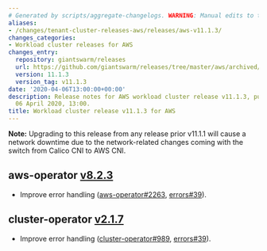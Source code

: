 ```yaml
---
# Generated by scripts/aggregate-changelogs. WARNING: Manual edits to this files will be overwritten.
aliases:
- /changes/tenant-cluster-releases-aws/releases/aws-v11.1.3/
changes_categories:
- Workload cluster releases for AWS
changes_entry:
  repository: giantswarm/releases
  url: https://github.com/giantswarm/releases/tree/master/aws/archived/v11.1.3
  version: 11.1.3
  version_tag: v11.1.3
date: '2020-04-06T13:00:00+00:00'
description: Release notes for AWS workload cluster release v11.1.3, published on
  06 April 2020, 13:00.
title: Workload cluster release v11.1.3 for AWS
---
```


__Note:__ Upgrading to this release from any release prior v11.1.1 will cause a network downtime due to the network-related changes coming with the switch from Calico CNI to AWS CNI.

## aws-operator [v8.2.3](https://github.com/giantswarm/aws-operator/releases/tag/v8.2.3)

- Improve error handling ([aws-operator#2263](https://github.com/giantswarm/aws-operator/pull/2263), [errors#39](https://github.com/giantswarm/errors/pull/39)).

## cluster-operator [v2.1.7](https://github.com/giantswarm/cluster-operator/releases/tag/v2.1.7)

- Improve error handling ([cluster-operator#989](https://github.com/giantswarm/cluster-operator/pull/989), [errors#39](https://github.com/giantswarm/errors/pull/39)).

